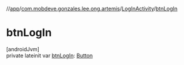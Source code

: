 //[app](../../../index.md)/[com.mobdeve.gonzales.lee.ong.artemis](../index.md)/[LogInActivity](index.md)/[btnLogIn](btn-log-in.md)

# btnLogIn

[androidJvm]\
private lateinit var [btnLogIn](btn-log-in.md): [Button](https://developer.android.com/reference/kotlin/android/widget/Button.html)

